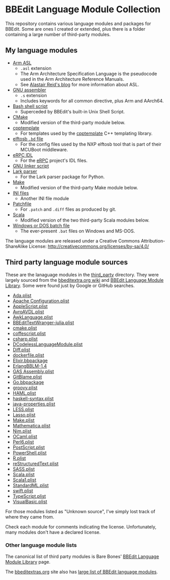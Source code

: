 BBEdit Language Module Collection
====

This repository contains various language modules and packages for BBEdit. Some are ones I created or
extended, plus there is a folder containing a large number of third-party modules.



My language modules
-------------------

- [Arm ASL](ArmASL.plist)
    - `.asl` extension
    - The Arm Architecture Specification Language is the pseudocode used in the Arm Architecture Reference Manuals.
    - See [Alastair Reid's blog](https://alastairreid.github.io) for more information about ASL.
- [GNU assembler](GnuAssemblerCLM.plist)
    - `.s` extension
    - Includes keywords for all common directive, plus Arm and AArch64.
- [Bash shell script](BashShellScriptCLM.plist)
    - Superceded by BBEdit's built-in Unix Shell Script.
- [CMake](cmake.plist)
    - Modified version of the third-party module below.
- [cpptemplate](cpptemplate.plist)
    - For templates used by the [cpptemplate](https://github.com/flit/cpptemplate) C++ templating library.
- [elftosb `.bd` file](ElftosbBDFileCLM.plist)
    - For the config files used by the NXP elftosb tool that is part of their MCUBoot middleware.
- [eRPC IDL](eRPC_IDL_CLM.plist)
    - For the [eRPC](https://github.com/embeddedrpc/erpc) project's IDL files.
- [GNU linker script](GnuLinkerScriptCLM.plist)
- [Lark parser](LarkParserCLM.plist)
    - For the Lark parser package for Python.
- [Make](Make.plist)
    - Modified version of the third-party Make module below.
- [INI files](MyINIFileCLM.plist)
    - Another INI file module
- [Patchfile](PathfileCLM.plist)
    - For `.patch` and `.diff` files as produced by git.
- [Scala](Scala.plist)
    - Modified version of the two third-party Scala modules below.
- [Windows or DOS batch file](WindowsBatchFile.plist)
    - The ever-present `.bat` files on Windows and MS-DOS.

The language modules are released under a Creative Commons Attribution-ShareAlike License:
<http://creativecommons.org/licenses/by-sa/4.0/>


Third party language module sources
-----------------------------------

These are the lanaguage modules in the [third_party](third_party) directory. They were largely
sourced from the [bbeditextra.org
wiki](http://bbeditextras.org/wiki/index.php?title=Codeless_Language_Modules) and [BBEdit Language
Module Library](http://www.barebones.com/support/bbedit/plugin_library.html). Some were found just
by Google or GitHub searches.

- [Ada.plist](https://blady.pagesperso-orange.fr/Ressources/Ada.plist)
- [Apache Configuration.plist](https://bitbucket.org/EricFromCanada/ericfromcanada.bitbucket.org/raw/a7cbd58b0e64c6b6cd5ec579306ef953b87b83ef/bbedit/Apache%20Configuration.plist)
- [AppleScript.plist](https://raw.githubusercontent.com/Angles/AppleScript-CLM-for-TW/master/AppleScript.plist)
- [AvroAVDL.plist](https://github.com/rwilcox/apache_avro.bbpackage/tree/master/Contents/Language%20Modules)
- [AwkLanguage.plist](http://blog.csdn.net/jznsmail)
- [BBEditTextWranger-julia.plist](https://github.com/JuliaEditorSupport/julia-textwrangler-bbedit)
- [cmake.plist](http://tadpol.org/projects/bbclm_for_cmake.html)
- [coffescript.plist](https://gist.githubusercontent.com/sgss/1739174/raw/0dace6d2a5fc9507fbce15d9ae694bca1780e175/Info.plist)
- [csharp.plist](https://raw.githubusercontent.com/zarinfam/textwrangler-csharp-swift-syntax-highlighting/master/csharp.plist)
- [DCodelessLanguageModule.plist](https://github.com/jniehus/Dlang-for-BBEditTextWrangler)
- [Diff.plist](https://github.com/ascarter/BBEdit-ApplicationSupport/blob/master/Language%20Modules/Diff.plist)
- [dockerfile.plist](https://raw.githubusercontent.com/whoughton/BBEdit-LMs/master/dockerfile.plist)
- [Elixir.bbpackage](https://github.com/chipotle/elixir_bbedit)
- [ErlangBBLM-1.4](https://github.com/pguyot/erlang-bblm)
- [GAS Assembly.plist](https://github.com/FrankBot1000/GAS-Assembly-Language-Module)
- [GitBlame.plist](https://raw.githubusercontent.com/ascarter/BBEdit-ApplicationSupport/master/Language%20Modules/GitBlame.plist)
- [Go.bbpackage](https://github.com/ascarter/Go-bbpackage)
- [groovy.plist](https://raw.githubusercontent.com/rhydlewis/text-editing/master/bbedit/groovy.plist)
- [HAML.plist](https://raw.githubusercontent.com/mattmartini/BBEdit-Codeless-Language-Module-for-HAML-SASS/master/HAML.plist)
- [haskell-syntax.plist](https://code.google.com/archive/p/bbedit-haskell/)
- [java-properties.plist](https://raw.githubusercontent.com/signed8bit/bbedit-clm/master/java-properties/java-properties.plist)
- [LESS.plist](https://raw.githubusercontent.com/mcguffin/bbedit-lesscss-language-module/master/LESS.plist)
- [Lasso.plist](https://bitbucket.org/EricFromCanada/ericfromcanada.bitbucket.org/raw/default/bbedit/Lasso.plist)
- [Make.plist](https://github.com/EricFromCanada/byte-bucket/blob/master/bbedit/Make.plist)
- [Mathematica.plist](http://www.skidmore.edu/~flip/)
- [Nim.plist](https://gist.github.com/ytomino/4c9d186d78a27ad202ac)
- [OCaml.plist](https://gist.github.com/GPHemsley/1848824)
- [Perl6.plist](https://github.com/briandfoy/Perl6_BBEdit_CLM)
- [PostScript.plist](http://ancientgroove.co.uk/freebies/PostScript.plist)
- [PowerShell.plist](https://raw.githubusercontent.com/doug-baer/BBEdit-PowerShell/master/PowerShell.plist)
- [R.plist](https://stat.ethz.ch/pipermail/r-sig-mac/2017-January/012189.html)
- [reStructuredText.plist](https://bitbucket.org/EricFromCanada/ericfromcanada.bitbucket.org/raw/default/bbedit/reStructuredText.plist)
- [SASS.plist](https://raw.githubusercontent.com/mattmartini/BBEdit-Codeless-Language-Module-for-HAML-SASS/master/SASS.plist)
- [Scala.plist](https://raw.githubusercontent.com/dclements/scala_bbedit/master/Language%20Modules/Scala.plist)
- [Scala1.plist](https://raw.githubusercontent.com/zenmumbler/ScalaBBLM/master/Scala.plist)
- [StandardML.plist](https://www.cl.cam.ac.uk/teaching/0910/FoundsCS/StandardML.plist)
- [swift.plist](https://github.com/EricFromCanada/bbedit-swift-clm/blob/master/swift.plist)
- [TypeScript.plist](https://gist.githubusercontent.com/isao/5f6fbe89a438086c36d8/raw/91c66fa3e470ccfb8baa9e71a2779003bbdd778a/TypeScript.plist)
- [VisualBasic.plist](https://github.com/bluecat76/TW_Lang_VisualBasic)

For those modules listed as "Unknown source", I've simply lost track of where they came from.

Check each module for comments indicating the license. Unfortunately, many modules don't have a declared
license.

### Other language module lists

The canonical list of third party modules is Bare Bones' [BBEdit Language Module
Library](http://www.barebones.com/support/bbedit/plugin_library.html) page.

The [bbeditextras.org](https://bbeditextras.org/) site also has [large list of BBEdit language
modules](https://bbeditextras.org/wiki/index.php?title=Codeless_Language_Modules).

